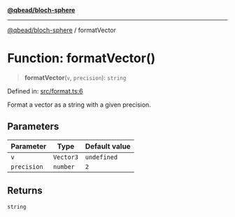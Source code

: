 [**@qbead/bloch-sphere**](../index.md)

***

[@qbead/bloch-sphere](../index.md) / formatVector

# Function: formatVector()

> **formatVector**(`v`, `precision`): `string`

Defined in: [src/format.ts:6](https://github.com/qbead/bloch-sphere/blob/9ff2dae0481f00679728b83f1e83d06a69a548d1/src/format.ts#L6)

Format a vector as a string with a given precision.

## Parameters

| Parameter | Type | Default value |
| ------ | ------ | ------ |
| `v` | `Vector3` | `undefined` |
| `precision` | `number` | `2` |

## Returns

`string`
